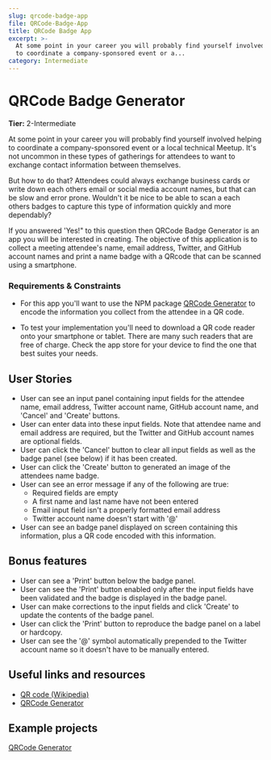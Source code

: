 ```yaml
---
slug: qrcode-badge-app
file: QRCode-Badge-App
title: QRCode Badge App
excerpt: >-
  At some point in your career you will probably find yourself involved helping
  to coordinate a company-sponsored event or a...
category: Intermediate
---
```

# QRCode Badge Generator

**Tier:** 2-Intermediate

At some point in your career you will probably find yourself involved helping
to coordinate a company-sponsored event or a local technical Meetup. It's not
uncommon in these types of gatherings for attendees to want to exchange contact
information between themselves. 

But how to do that? Attendees could always exchange business cards or write
down each others email or social media account names, but that can be slow and
error prone. Wouldn't it be nice to be able to scan a each others badges to
capture this type of information quickly and more dependably? 

If you answered 'Yes!" to this question then QRCode Badge Generator is an
app you will be interested in creating. The objective of this application is
to collect a meeting attendee's name, email address, Twitter, and GitHub 
account names and print a name badge with a QRcode that can be scanned using
a smartphone.

### Requirements & Constraints

- For this app you'll want to use the NPM package 
[QRCode Generator](https://www.npmjs.com/package/qrcode-generator) to encode
the information you collect from the attendee in a QR code.

- To test your implementation you'll need to download a QR code reader onto
your smartphone or tablet. There are many such readers that are free of charge.
Check the app store for your device to find the one that best suites your needs.

## User Stories

* User can see an input panel containing input fields for the attendee
name, email address, Twitter account name, GitHub account name, and 'Cancel'
and 'Create' buttons.
* User can enter data into these input fields. Note that attendee name
and email address are required, but the Twitter and GitHub account names are
optional fields.
* User can click the 'Cancel' button to clear all input fields as well as
the badge panel (see below) if it has been created.
* User can click the 'Create' button to generated an image of the 
attendees name badge.
* User can see an error message if any of the following are true:
    - Required fields are empty
    - A first name and last name have not been entered
    - Email input field isn't a properly formatted email address
    - Twitter account name doesn't start with '@'
* User can see an badge panel displayed on screen containing this 
information, plus a QR code encoded with this information.

## Bonus features

* User can see a 'Print' button below the badge panel.
* User can see the 'Print' button enabled only after the input fields
have been validated and the badge is displayed in the badge panel.
* User can make corrections to the input fields and click 'Create' to
update the contents of the badge panel.
* User can click the 'Print' button to reproduce the badge panel on a
label or hardcopy.
* User can see the '@' symbol automatically prepended to the Twitter
account name so it doesn't have to be manually entered.

## Useful links and resources

- [QR code (Wikipedia)](https://en.wikipedia.org/wiki/QR_code)
- [QRCode Generator](https://www.npmjs.com/package/qrcode-generator)

## Example projects

[QRCode Generator](https://kazuhikoarase.github.io/qrcode-generator/js/demo/)
